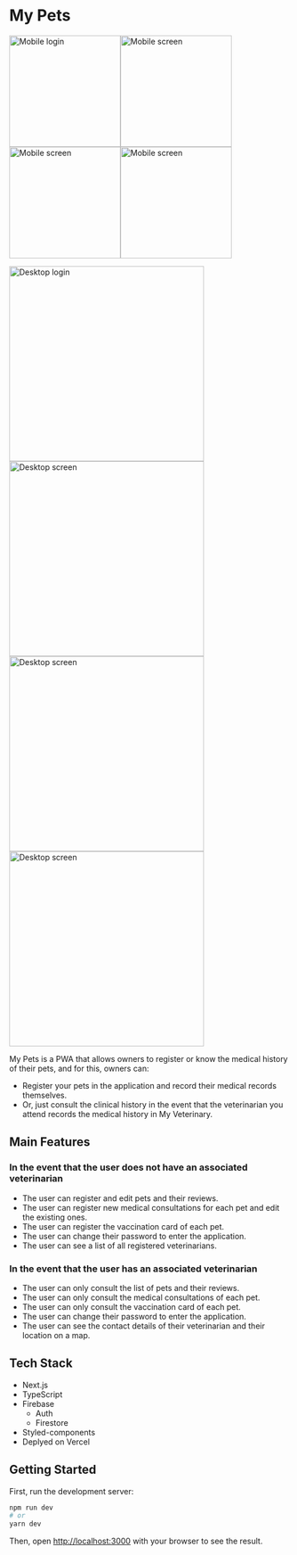 # My Pets

<img width="200" alt="Mobile login" src="https://user-images.githubusercontent.com/25674406/114864575-8af07800-9dc7-11eb-930a-c190e3e47d88.png"><img width="200" alt="Mobile screen" src="https://user-images.githubusercontent.com/25674406/114864520-77dda800-9dc7-11eb-9ea1-e0738bb8c331.png"><img width="200" alt="Mobile screen" src="https://user-images.githubusercontent.com/25674406/114866099-89c04a80-9dc9-11eb-9633-d428a6326de7.png"><img width="200" alt="Mobile screen" src="https://user-images.githubusercontent.com/25674406/114866777-6053ee80-9dca-11eb-8ffc-7361fe074bad.png">

<img width="350" alt="Desktop login" src="https://user-images.githubusercontent.com/25674406/114864690-ac516400-9dc7-11eb-9385-40d283bd7d06.png"><img width="350" alt="Desktop screen" src="https://user-images.githubusercontent.com/25674406/114864783-c7bc6f00-9dc7-11eb-9cc4-a3d913556cab.png">
<img width="350" alt="Desktop screen" src="https://user-images.githubusercontent.com/25674406/114864860-e589d400-9dc7-11eb-934f-032de8536ba2.png"><img width="350" alt="Desktop screen" src="https://user-images.githubusercontent.com/25674406/114865075-297cd900-9dc8-11eb-815e-2340ee3f0c63.png">

My Pets is a PWA that allows owners to register or know the medical history of their pets, and for this, owners can:

- Register your pets in the application and record their medical records themselves.
- Or, just consult the clinical history in the event that the veterinarian you attend records the medical history in My Veterinary.

## Main Features

### In the event that the user does not have an associated veterinarian

- The user can register and edit pets and their reviews.
- The user can register new medical consultations for each pet and edit the existing ones.
- The user can register the vaccination card of each pet.
- The user can change their password to enter the application.
- The user can see a list of all registered veterinarians.

### In the event that the user has an associated veterinarian

- The user can only consult the list of pets and their reviews.
- The user can only consult the medical consultations of each pet.
- The user can only consult the vaccination card of each pet.
- The user can change their password to enter the application.
- The user can see the contact details of their veterinarian and their location on a map.

## Tech Stack
- Next.js
- TypeScript
- Firebase
  - Auth
  - Firestore
- Styled-components
- Deplyed on Vercel

## Getting Started

First, run the development server:

```bash
npm run dev
# or
yarn dev
```

Then, open [http://localhost:3000](http://localhost:3000) with your browser to see the result.

